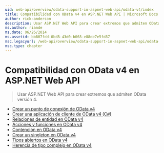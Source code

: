 ```yaml
---
uid: web-api/overview/odata-support-in-aspnet-web-api/odata-v4/index
title: Compatibilidad con OData v4 en ASP.NET Web API | Microsoft Docs
author: rick-anderson
description: Usar ASP.NET Web API para crear extremos que admiten OData versión 4.
ms.author: riande
ms.date: 06/26/2014
ms.assetid: bb807fdd-0bd8-43d0-b068-e88de7e5fd87
msc.legacyurl: /web-api/overview/odata-support-in-aspnet-web-api/odata-v4
msc.type: chapter
---
```

<a name="supporting-odata-v4-in-aspnet-web-api"></a>Compatibilidad con OData v4 en ASP.NET Web API
====================
> Usar ASP.NET Web API para crear extremos que admiten OData versión 4.


- [Crear un punto de conexión de OData v4](create-an-odata-v4-endpoint.md)
- [Crear una aplicación de cliente de OData v4 (C#)](create-an-odata-v4-client-app.md)
- [Relaciones de entidad en OData v4](entity-relations-in-odata-v4.md)
- [Acciones y funciones en OData v4](odata-actions-and-functions.md)
- [Contención en OData v4](odata-containment-in-web-api-22.md)
- [Crear un singleton en OData v4](using-a-singleton-in-an-odata-endpoint-in-web-api-22.md)
- [Tipos abiertos en OData v4](use-open-types-in-odata-v4.md)
- [Herencia de tipo complejo en OData v4](complex-type-inheritance-in-odata-v4.md)
